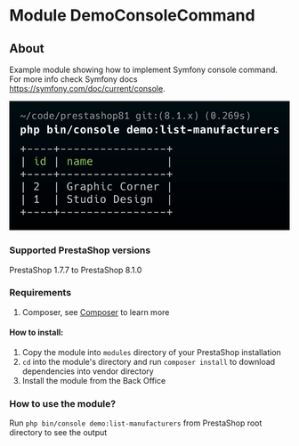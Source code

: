 # Module DemoConsoleCommand

## About

Example module showing how to implement Symfony console command. For more info check Symfony docs https://symfony.com/doc/current/console.

![Demo Console Command Screenshot](democonsolecommand-screenshot.png)

### Supported PrestaShop versions

PrestaShop 1.7.7 to PrestaShop 8.1.0

### Requirements

1. Composer, see [Composer](https://getcomposer.org/) to learn more

#### How to install:
1. Copy the module into `modules` directory of your PrestaShop installation
2. `cd` into the module's directory and run `composer install` to download dependencies into vendor directory
3. Install the module from the Back Office

### How to use the module?

Run `php bin/console demo:list-manufacturers` from PrestaShop root directory to see the output
